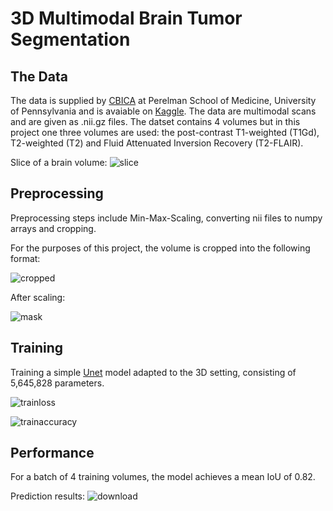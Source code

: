 # 3D Multimodal Brain Tumor Segmentation

## The Data

The data is supplied by [CBICA](https://www.med.upenn.edu/cbica/brats2020/data.html) at Perelman School of Medicine, University of Pennsylvania and is avaiable on [Kaggle](https://www.kaggle.com/datasets/awsaf49/brats2020-training-data). The data are multimodal scans and are given as .nii.gz files. The datset contains 4 volumes but in this project one three volumes are used: the post-contrast T1-weighted (T1Gd), T2-weighted (T2) and Fluid Attenuated Inversion Recovery (T2-FLAIR).

Slice of a brain volume:
![slice](https://user-images.githubusercontent.com/49917684/163586729-82e52cbe-f964-4051-b286-bea9a6d9bed8.png)

## Preprocessing

Preprocessing steps include Min-Max-Scaling, converting nii files to numpy arrays and cropping.

For the purposes of this project, the volume is cropped into the following format:

![cropped](https://user-images.githubusercontent.com/49917684/163586822-c75ed149-8535-4541-8842-7431141489d5.png)

After scaling:

![mask](https://user-images.githubusercontent.com/49917684/163586922-d6d2fb9e-b437-41d9-9246-fb382ac7f9d8.png)


## Training

Training a simple [Unet](https://arxiv.org/pdf/1505.04597.pdf) model adapted to the 3D setting, consisting of 5,645,828 parameters.

![trainloss](https://user-images.githubusercontent.com/49917684/163587252-8238d776-ede4-4523-8d63-4258d642168f.png)

![trainaccuracy](https://user-images.githubusercontent.com/49917684/163587263-ec749396-e3f7-406d-939c-a6d88664c679.png)

## Performance

For a batch of 4 training volumes, the model achieves a mean IoU of 0.82.

Prediction results:
![download](https://user-images.githubusercontent.com/49917684/163587347-65c2aaf7-b64f-4e61-a64e-c230e470dae7.png)




